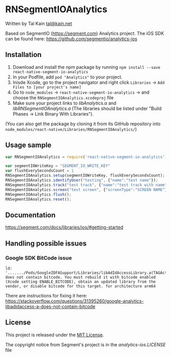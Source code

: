 # RNSegmentIOAnalytics

Written by Tal Kain <tal@kain.net>

Based on SegmentIO (https://segment.com) Analytics project. 
The iOS SDK can be found here: https://github.com/segmentio/analytics-ios

## Installation
1. Download and install the npm package by running `npm install --save react-native-segment-io-analytics`
2. In your Podfile, add `pod "Analytics"` to your project.
3. Inisde Xcode, go to the project navigator and right click `Libraries` -> `Add Files to [your project's name]`
4. Go to `node_modules` -> `react-native-segment-io-analytics` -> and choose the `RNSegmentIOAnalytics.xcodeproj` file 
5. Make sure your project links to *libAnalytics.a* and *libRNSegmentIOAnalytics.a* (The libraries should be listed under "Build Phases -> Link Binary With Libraries").

(You can also get the package by cloning it from its GitHub repository into `node_modules/react-native/Libraries/RNSegmentIOAnalytics/`)

## Usage sample
```javascript
var RNSegmentIOAnalytics = require('react-native-segment-io-analytics');

var segmentIOWriteKey = "SEGMENT_IO_WRITE_KEY"
var flushEverySecondsCount = 1
RNSegmentIOAnalytics.setup(segmentIOWriteKey, flushEverySecondsCount);
RNSegmentIOAnalytics.identifyUser("testing", {"name":"test name"});
RNSegmentIOAnalytics.track("test track", {"name":"test track with name"});
RNSegmentIOAnalytics.screen("test screen", {"screenType":"SCREEN NAME"});
RNSegmentIOAnalytics.flush();
RNSegmentIOAnalytics.reset();
```

## Documentation
https://segment.com/docs/libraries/ios/#getting-started

## Handling possible issues
### Google SDK BitCode issue
```
ld: '......./Pods/GoogleIDFASupport/Libraries/libAdIdAccessLibrary.a(TAGActualAdIdAccess.o)' does not contain bitcode. You must rebuild it with bitcode enabled (Xcode setting ENABLE_BITCODE), obtain an updated library from the vendor, or disable bitcode for this target. for architecture arm64
```
There are instructions for fixing it here: https://stackoverflow.com/questions/31395260/google-analytics-libadidaccess-a-does-not-contain-bitcode

## License

This project is released under the [MIT License](http://www.opensource.org/licenses/MIT).

The copyright notice from Segment's project is in the *analytics-ios.LICENSE* file


